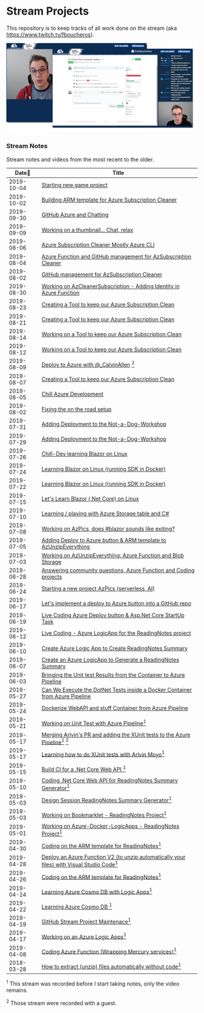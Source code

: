 # Stream Projects

This repository is to keep tracks of all work done on the stream (aka https://www.twitch.tv/fboucheros).

![Stream_Screenshots][Stream_Screenshots]

### Stream Notes

Stream notes and videos from the most recent to the older.

|    Date🔼   |  Title                                                       | 
|------------|---------------------------------------------------------------|
| 2019-10-04 | [Starting new game project](2019-10-04-starting-new-game-project.md) |
| 2019-10-02 | [Building ARM template for Azure Subscription Cleaner](2019-10-02-Building-ARM-for-AzSubscriptionCleaner.md) |
| 2019-09-30 | [GitHub Azure and Chatting](2019-09-30-github-azure-chatting.md) |
| 2019-09-09 | [Working on a thumbnail... Chat, relax](2019-09-09-Working-on-a-thumbnail-chat-relax.md) |
| 2019-08-06 | [Azure Subscription Cleaner Mostly Azure CLI](2019-09-06-azsubscriptioncleaner-cli-and-arm.md) |
| 2019-08-04 | [Azure Function and GitHub management for AzSubscription Cleaner](2019-09-04-Function-and-Github-work-AzSubscriptionCleaner.md) |
| 2019-08-02 | [GitHub management for AzSubscription Cleaner](2019-09-02-Github-work-AzSubscriptionCleaner.md) |
| 2019-08-30 | [Working on AzCleanerSubscription - Adding Identity in Azure Function](2019-08-30-AzCleanerSubscription-Adding-Identity.md) |
| 2019-08-23 | [Creating a Tool to keep our Azure Subscription Clean](2019-08-23-Keep-Subcription-Clean-SetUp.md) |
| 2019-08-21 | [Creating a Tool to keep our Azure Subscription Clean](2019-08-21-Keep-Subcription-Clean-AzFunction.md) |
| 2019-08-14 | [Working on a Tool to keep our Azure Subscription Clean](2019-08-14-Keep-Subcription-Clean.md) |
| 2019-08-12 | [Working on a Tool to keep our Azure Subscription Clean](2019-08-12-Keep-Subcription-Clean.md) |
| 2019-08-09 | [Deploy to Azure with @_CalvinAllen](2019-08-09-Deploy-to-Azure-with-CalvinAllen.md) [<sup>2</sup>](#2) |
| 2019-08-07 | [Creating a Tool to keep our Azure Subscription Clean](2019-08-07-Keep-Sub-Clean.md) |
| 2019-08-05 | [Chill Azure Development](2019-08-05-Chill-Azure-Development.md) |
| 2019-08-02 | [Fixing the on the road setup](2019-08-02-Fixing-the-On-the-Road-Setup.md) |
| 2019-07-31 | [Adding Deployment to the Not-a-Dog-Workshop](2019-07-31-Adding-Deployment-to-Not-a-Dog-Workshop.md) |
| 2019-07-29 | [Adding Deployment to the Not-a-Dog-Workshop](2019-07-29-Adding-Deployment-to-Not-a-Dog-Workshop.md) |
| 2019-07-26 | [Chill-Dev learning Blazor on Linux](2019-07-26-Chill-Dev-learning-Blazor-on-Linux.md) |
| 2019-07-24 | [Learning Blazor on Linux (running SDK in Docker)](2019-07-24-Blazor-Docker-Azure-Storage.md) |
| 2019-07-22 | [Learning Blazor on Linux (running SDK in Docker)](2019-07-22-Blazor-Docker-Azure-Storage.md) |
| 2019-07-15 | [Let's Learn Blazor (.Net Core) on Linux](https://github.com/FBoucher/stream-projects/blob/master/Streams/2019-07-15-Lets-Learn-Blazor-dotNet-Core-on-Linux.md) |
| 2019-07-10 | [Learning / playing with Azure Storage table and C#](https://github.com/FBoucher/stream-projects/blob/master/Streams/2019-07-10-PLaying-playing-with-Azure-Storage-Tables.md) |
| 2019-07-08 | [Working on AzPics, does #blazor sounds like exiting?](https://github.com/FBoucher/stream-projects/blob/master/Streams/2019-07-08-Working-on-AzPics-does-blazor-sounds-like-exiting.md) |
| 2019-07-05 | [Adding Deploy to Azure button & ARM template to AzUnzipEverything](https://github.com/FBoucher/stream-projects/blob/master/Streams/2019-07-05-Adding-Deploy-to-Azure-button-&-ARM-template-to-AzUnzipEverything-Azure-Function-and-Blob-Storage.md)
| 2019-07-03 | [Working on AzUnzipEverything: Azure Function and Blob Storage](https://github.com/FBoucher/stream-projects/blob/master/Streams/2019-07-03-Working-on-AzUnzipEverything-Azure-Function-and-Blob-Storage.md)
| 2019-06-28 | [Answering community questions, Azure Function and Coding projects](https://github.com/FBoucher/stream-projects/blob/master/Streams/2019-06-28-Live-Coding-Azure-Function-and-other-projects.md)
| 2019-06-24 | [Starting a new project AzPics (serverless, AI)](https://github.com/FBoucher/stream-projects/blob/master/Streams/Streams/2019-06-24-Starting-a-new-project-serverless-AI.md) |
| 2019-06-17 | [Let's implement a deploy to Azure button into a GitHub repo](https://github.com/FBoucher/stream-projects/blob/master/Streams/2019-06-17-Lets-implement-a-deploy-to-Azure-button-into-a-GitHub-repo.md)|
| 2019-06-19 | [Live Coding Azure Deploy button & Asp.Net Core StartUp Task](https://github.com/FBoucher/stream-projects/blob/master/Streams/2019-06-19-Live-Coding-Azure-Deploy-button-and-Asp.Net-Core-StartUp-Task.md)|
| 2019-06-12 | [Live Coding - Azure LogicApp for the ReadingNotes project](https://github.com/FBoucher/stream-projects/blob/master/Streams/2019-06-12-Live-Coding-Azure-LogicApp-for-the-ReadingNotes-project.md)|
| 2019-06-10 | [Create Azure Logic App to Create ReadingNotes Summary](https://github.com/FBoucher/stream-projects/blob/master/Streams/2019-06-10-Create-Azure-Logic-App-to-Create-ReadingNotes-Summary.md)|
| 2019-06-07 | [Create an Azure LogicApp to Generate a ReadingNotes Summary](https://github.com/FBoucher/stream-projects/blob/master/Streams/2019-06-07-Create%20an%20Azure%20LogicApp%20to%20write%20a%20ReadingNotes%20Summary.md)|
| 2019-06-03 | [Bringing the Unit test Results from the Container to Azure Pipeline](Streams/2019-06-03-Bringing%20the%20Unit%20test%20Results%20from%20the%20Container%20to%20Azure%20Pipeline.md)
| 2019-05-27 | [Can We Execute the DotNet Tests inside a Docker Container from Azure Pipeline](Streams/2019-05-27-Can%20We%20Execute%20the%20DotNet%20Tests%20inside%20a%20Docker%20Container%20from%20Azure%20Pipeline.md)|
| 2019-05-24 | [Dockerize WebAPI and stuff Container from Azure Pipeline](Streams/2019-05-24-Dockerize%20WebAPI%20and%20stuff.md)|
| 2019-05-21 | [Working on Unit Test with Azure Pipeline](https://github.com/FBoucher/ReadingNotes#streams)[<sup>1</sup>](#1)|
| 2019-05-17 | [Merging Arlvin's PR and adding the XUnit tests to the Azure Pipeline](https://github.com/FBoucher/ReadingNotes#streams)[<sup>1</sup>](#1) [<sup>2</sup>](#2)|
| 2019-05-17 | [Learning how to do XUnit tests with Arlvin Moyo](https://github.com/FBoucher/ReadingNotes#streams)[<sup>1</sup>](#1)|
| 2019-05-15 | [Build CI for a .Net Core Web API ](https://github.com/FBoucher/ReadingNotes#streams)[<sup>1</sup>](#1)|
| 2019-05-10 | [Coding .Net Core Web API for ReadingNotes Summary Generator](https://github.com/FBoucher/ReadingNotes#streams)[<sup>1</sup>](#1)|
| 2019-05-03 | [Design Session ReadingNotes Summary Generator](https://github.com/FBoucher/ReadingNotes#streams)[<sup>1</sup>](#1)|
| 2019-05-03 | [Working on Bookmarklet - ReadingNotes Project](https://github.com/FBoucher/ReadingNotes#streams)[<sup>1</sup>](#1)|
| 2019-05-01 | [Working on Azure-Docker-LogicApps - ReadingNotes Project](https://github.com/FBoucher/ReadingNotes#streams)[<sup>1</sup>](#1)| 
| 2019-04-30 | [Coding on the ARM template for ReadingNotes](https://github.com/FBoucher/ReadingNotes#streams)[<sup>1</sup>](#1)|
| 2019-04-28 | [Deploy an Azure Function V2 (to unzip automatically your files) with Visual Studio Code](https://youtu.be/t9PvXWEzU-o)[<sup>1</sup>](#1)|
| 2019-04-26 | [Coding on the ARM template for ReadingNotes](https://github.com/FBoucher/ReadingNotes#streams)[<sup>1</sup>](#1)|
| 2019-04-24 | [Learning Azure Cosmo DB with Logic Apps](https://github.com/FBoucher/ReadingNotes#streams)[<sup>1</sup>](#1)|
| 2019-04-22 | [Learning Azure Cosmo DB ](https://github.com/FBoucher/ReadingNotes#streams)[<sup>1</sup>](#1)|
| 2019-04-19 | [GitHub Stream Project Maintenace](https://github.com/FBoucher/ReadingNotes#streams)[<sup>1</sup>](#1)|
| 2019-04-17 | [Working on an Azure Logic Apps](https://github.com/FBoucher/ReadingNotes#streams)[<sup>1</sup>](#1)|
| 2019-04-08 | [Coding Azure Function (Wrapping Mercury services)](https://github.com/FBoucher/ReadingNotes#streams)[<sup>1</sup>](#1)|
| 2018-03-28 | [How to extract (unzip) files automatically without code](https://youtu.be/liyiBUV7ICw)[<sup>1</sup>](#1)|

<a class="anchor" id="1"><sup>1</sup></a> This stream was recorded before I start taking notes, only the video remains.

<a class="anchor" id="2"><sup>2</sup></a> Those stream were recorded with a guest.


[Stream_Screenshots]: medias/Stream_Screenshots.png
